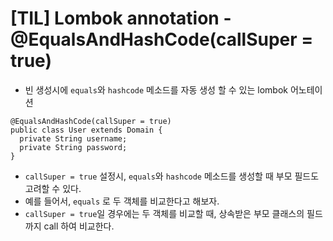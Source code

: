 # [TIL] Lombok annotation - @EqualsAndHashCode(callSuper = true)

* 빈 생성시에 `equals`와 `hashcode` 메소드를 자동 생성 할 수 있는 lombok 어노테이션

```
@EqualsAndHashCode(callSuper = true)
public class User extends Domain {
  private String username;
  private String password;
}
```

* `callSuper = true` 설정시, `equals`와 `hashcode` 메소드를 생성할 때 부모 필드도 고려할 수 있다.
* 예를 들어서, `equals` 로 두 객체를 비교한다고 해보자.
* `callSuper = true`일 경우에는 두 객체를 비교할 때, 상속받은 부모 클래스의 필드까지 call 하여 비교한다.
